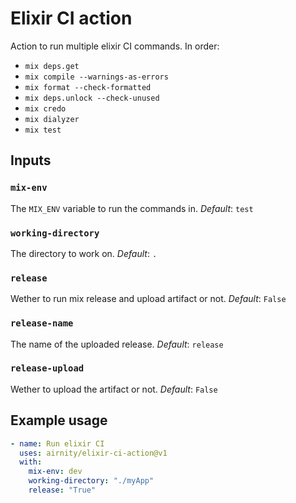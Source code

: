 # Elixir CI action

Action to run multiple elixir CI commands. In order:

- `mix deps.get`
- `mix compile --warnings-as-errors`
- `mix format --check-formatted`
- `mix deps.unlock --check-unused`
- `mix credo`
- `mix dialyzer`
- `mix test`

## Inputs

### `mix-env`

The `MIX_ENV` variable to run the commands in.
_Default_: `test`

### `working-directory`

The directory to work on.
_Default_: `.`

### `release`

Wether to run mix release and upload artifact or not.
_Default_: `False`

### `release-name`

The name of the uploaded release.
_Default_: `release`

### `release-upload`

Wether to upload the artifact or not.
_Default_: `False`

## Example usage

```yaml
- name: Run elixir CI
  uses: airnity/elixir-ci-action@v1
  with:
    mix-env: dev
    working-directory: "./myApp"
    release: "True"
```
